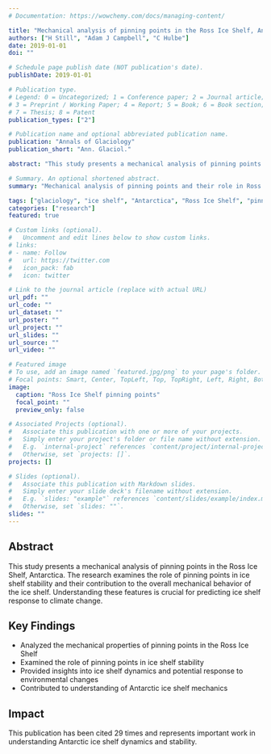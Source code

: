 ```yaml
---
# Documentation: https://wowchemy.com/docs/managing-content/

title: "Mechanical analysis of pinning points in the Ross Ice Shelf, Antarctica"
authors: ["H Still", "Adam J Campbell", "C Hulbe"]
date: 2019-01-01
doi: ""

# Schedule page publish date (NOT publication's date).
publishDate: 2019-01-01

# Publication type.
# Legend: 0 = Uncategorized; 1 = Conference paper; 2 = Journal article;
# 3 = Preprint / Working Paper; 4 = Report; 5 = Book; 6 = Book section;
# 7 = Thesis; 8 = Patent
publication_types: ["2"]

# Publication name and optional abbreviated publication name.
publication: "Annals of Glaciology"
publication_short: "Ann. Glaciol."

abstract: "This study presents a mechanical analysis of pinning points in the Ross Ice Shelf, Antarctica. The research examines the role of pinning points in ice shelf stability and their contribution to the overall mechanical behavior of the ice shelf."

# Summary. An optional shortened abstract.
summary: "Mechanical analysis of pinning points and their role in Ross Ice Shelf stability and dynamics."

tags: ["glaciology", "ice shelf", "Antarctica", "Ross Ice Shelf", "pinning points", "mechanical analysis"]
categories: ["research"]
featured: true

# Custom links (optional).
#   Uncomment and edit lines below to show custom links.
# links:
# - name: Follow
#   url: https://twitter.com
#   icon_pack: fab
#   icon: twitter

# Link to the journal article (replace with actual URL)
url_pdf: ""
url_code: ""
url_dataset: ""
url_poster: ""
url_project: ""
url_slides: ""
url_source: ""
url_video: ""

# Featured image
# To use, add an image named `featured.jpg/png` to your page's folder. 
# Focal points: Smart, Center, TopLeft, Top, TopRight, Left, Right, BottomLeft, Bottom, BottomRight.
image:
  caption: "Ross Ice Shelf pinning points"
  focal_point: ""
  preview_only: false

# Associated Projects (optional).
#   Associate this publication with one or more of your projects.
#   Simply enter your project's folder or file name without extension.
#   E.g. `internal-project` references `content/project/internal-project/index.md`.
#   Otherwise, set `projects: []`.
projects: []

# Slides (optional).
#   Associate this publication with Markdown slides.
#   Simply enter your slide deck's filename without extension.
#   E.g. `slides: "example"` references `content/slides/example/index.md`.
#   Otherwise, set `slides: ""`.
slides: ""
---
```


## Abstract

This study presents a mechanical analysis of pinning points in the Ross Ice Shelf, Antarctica. The research examines the role of pinning points in ice shelf stability and their contribution to the overall mechanical behavior of the ice shelf. Understanding these features is crucial for predicting ice shelf response to climate change.

## Key Findings

- Analyzed the mechanical properties of pinning points in the Ross Ice Shelf
- Examined the role of pinning points in ice shelf stability
- Provided insights into ice shelf dynamics and potential response to environmental changes
- Contributed to understanding of Antarctic ice shelf mechanics

## Impact

This publication has been cited 29 times and represents important work in understanding Antarctic ice shelf dynamics and stability. 